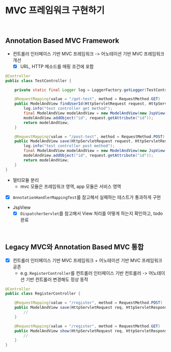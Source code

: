 # MVC 프레임워크 구현하기

<br/>

## Annotation Based MVC Framework

- 컨트롤러 인터페이스 기반 MVC 프레임워크 -> 어노테이션 기반 MVC 프레임워크 개선
    - [x] URL, HTTP 메소드를 매핑 조건에 포함
```java
@Controller
public class TestController {

    private static final Logger log = LoggerFactory.getLogger(TestController.class);

    @RequestMapping(value = "/get-test", method = RequestMethod.GET)
    public ModelAndView findUserId(HttpServletRequest request, HttpServletResponse response) {
        log.info("test controller get method");
        final ModelAndView modelAndView = new ModelAndView(new JspView("/get-test.jsp"));
        modelAndView.addObject("id", request.getAttribute("id"));
        return modelAndView;
    }

    @RequestMapping(value = "/post-test", method = RequestMethod.POST)
    public ModelAndView save(HttpServletRequest request, HttpServletResponse response) {
        log.info("test controller post method");
        final ModelAndView modelAndView = new ModelAndView(new JspView("/post-test.jsp"));
        modelAndView.addObject("id", request.getAttribute("id"));
        return modelAndView;
    }
}
```
- 멀티모듈 분리
    - mvc 모듈은 프레임워크 영역, app 모듈은 서비스 영역
- [x] `AnnotationHandlerMappingTest`를 참고해서 실패하는 테스트가 통과하게 구현
- JspView
    - [x] `DispatcherServlet`를 참고해서 View 처리를 어떻게 하는지 확인하고, todo 완료

<br/>

## Legacy MVC와 Annotation Based MVC 통합

- [x] 컨트롤러 인터페이스 기반 MVC 프레임워크 + 어노테이션 기반 MVC 프레임워크 공존
  - e.g. `RegisterController`를 컨트롤러 인터페이스 기반 컨트롤러 -> 어노테이션 기반 컨트롤러 변경해도 정상 동작
```java
@Controller
public class RegisterController {

    @RequestMapping(value = "/register", method = RequestMethod.POST)
    public ModelAndView save(HttpServletRequest req, HttpServletResponse res) {
        //
    }

    @RequestMapping(value = "/register", method = RequestMethod.GET)
    public ModelAndView show(HttpServletRequest req, HttpServletResponse res) {
        //
    }
}
```
